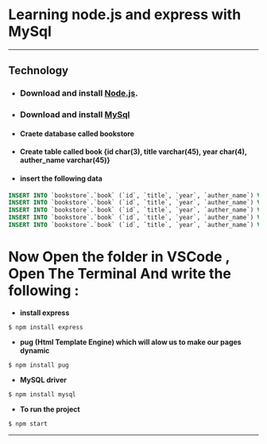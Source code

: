 # Learning node.js and express with MySql
---
## Technology
- ### **Download and install  [Node.js](https://nodejs.org/en/download/)**.
- ### **Download and install [MySql](https://dev.mysql.com/downloads/windows/installer/8.0.html)**
-  #### Craete database called bookstore
-  #### Create table called book {id char(3), title varchar(45), year char(4), auther_name varchar(45)}
-  #### insert the following data 

```sql
INSERT INTO `bookstore`.`book` (`id`, `title`, `year`, `auther_name`) VALUES ('1', 'Neural Networks', '2005', 'Milan Hajek ');
INSERT INTO `bookstore`.`book` (`id`, `title`, `year`, `auther_name`) VALUES ('2', 'Introduction to Artificial Intelligence', '1989', 'Mike Sharples');
INSERT INTO `bookstore`.`book` (`id`, `title`, `year`, `auther_name`) VALUES ('3', 'Applied Artificial Neural Networks', '2016', 'Christian Dawson');
INSERT INTO `bookstore`.`book` (`id`, `title`, `year`, `auther_name`) VALUES ('4', 'Advances in Knowledge Representation', '2012', 'Carlos Ramírez Gutiérrez');
INSERT INTO `bookstore`.`book` (`id`, `title`, `year`, `auther_name`) VALUES ('5', 'Data Structures and Algorithms', '2017', 'Catherine Leung');
```

# Now Open the folder in VSCode , Open The Terminal And write the following : 

- **install express**

```
$ npm install express
```

- **pug (Html Template Engine)
which will alow us to make our pages dynamic**

```
$ npm install pug 
```

- **MySQL driver**

```
$ npm install mysql 
```

- **To run the project** 
```bash
$ npm start
```
---